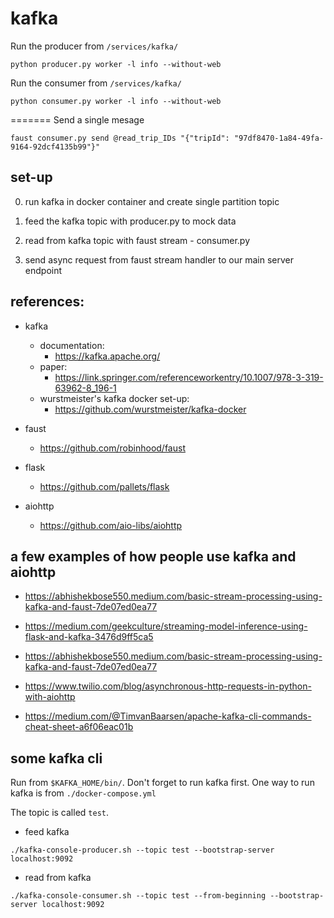 # kafka
Run the producer from ``` /services/kafka/ ```
```
python producer.py worker -l info --without-web
```
Run the consumer from ``` /services/kafka/ ```
```
python consumer.py worker -l info --without-web
```

=======
Send a single mesage
```
faust consumer.py send @read_trip_IDs "{"tripId": "97df8470-1a84-49fa-9164-92dcf4135b99"}"
```
## set-up
0. run kafka in docker container and create single partition topic

1. feed the kafka topic with producer.py to mock data 

2. read from kafka topic with faust stream - consumer.py

3. send async request from faust stream handler to our main server endpoint

## references:
- kafka
  - documentation: 
    - https://kafka.apache.org/
  - paper:
    - https://link.springer.com/referenceworkentry/10.1007/978-3-319-63962-8_196-1
  - wurstmeister's kafka docker set-up:
    - https://github.com/wurstmeister/kafka-docker

- faust
  - https://github.com/robinhood/faust

- flask
  - https://github.com/pallets/flask
   
- aiohttp
  - https://github.com/aio-libs/aiohttp

## a few examples of how people use kafka and aiohttp
- https://abhishekbose550.medium.com/basic-stream-processing-using-kafka-and-faust-7de07ed0ea77

- https://medium.com/geekculture/streaming-model-inference-using-flask-and-kafka-3476d9ff5ca5
  
- https://abhishekbose550.medium.com/basic-stream-processing-using-kafka-and-faust-7de07ed0ea77
  
- https://www.twilio.com/blog/asynchronous-http-requests-in-python-with-aiohttp 
 
- https://medium.com/@TimvanBaarsen/apache-kafka-cli-commands-cheat-sheet-a6f06eac01b

## some kafka cli
Run from ```$KAFKA_HOME/bin/```. Don't forget to run kafka first.
One way to run kafka is from ```./docker-compose.yml```

The topic is called ```test```.

- feed kafka
```
./kafka-console-producer.sh --topic test --bootstrap-server localhost:9092
```
    
- read from kafka
```
./kafka-console-consumer.sh --topic test --from-beginning --bootstrap-server localhost:9092
```
